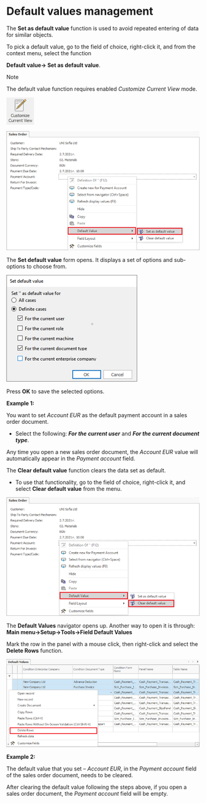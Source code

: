 
# Default values management

The <b>Set as default value</b> function is used to avoid repeated entering of data for similar objects.

To pick a default value, go to the field of choice, right-click it, and from the context menu, select the function 

<b>Default value→ Set as default value</b>.

> [!Note]
> The default value function requires enabled *Customize Current View* mode.

![Customize current view](pictures/customize-view.png)  

![Set default value](pictures/set-defaultvalue1.png) 

 The **Set default value** form opens. It displays a set of options and sub-options to choose from. 

![Value form](pictures/value-form.png)   

Press **OK** to save the selected options. 

**Example 1:**

You want to set *Account EUR* as the default payment account in a sales order document. 

- Select the following: ***For the current user*** and ***For the current document type***. 

Any time you open a new sales order document, the *Account EUR* value will automatically appear in the *Payment account* field. 

The <b>Clear default value</b> function clears the data set as default. 

- To use that functionality, go to the field of choice, right-click it, and select <b>Clear default value</b> from the menu.

![Clear default value](pictures/clear-defaultvalue1.png)  

The <b>Default Values</b> navigator opens up. Another way to open it is through: <b>Main menu→Setup→Tools→Field Default Values</b>
 
Mark the row in the panel with a mouse click, then right-click and select the <b>Delete Rows</b> function.

![Delete rows](pictures/delete-rows.png)

**Example 2:**

The default value that you set – *Account EUR*, in the *Payment account* field of the sales order document, needs to be cleared. 

After clearing the default value following the steps above, if you open a sales order document, the *Payment account* field will be empty.
